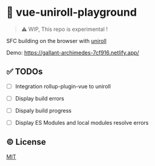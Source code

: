 # :lollipop: vue-uniroll-playground

> :warning: WIP, This repo is experimental !

SFC building on the browser with [uniroll](https://github.com/mizchi/uniroll)

Demo: https://gallant-archimedes-7cf916.netlify.app/

## :white_check_mark: TODOs
- [ ] Integration rollup-plugin-vue to uniroll
- [ ] Display build errors
- [ ] Dispaly build progress
- [ ] Display ES Modules and local modules resolve errors


## :copyright: License

[MIT](http://opensource.org/licenses/MIT)
